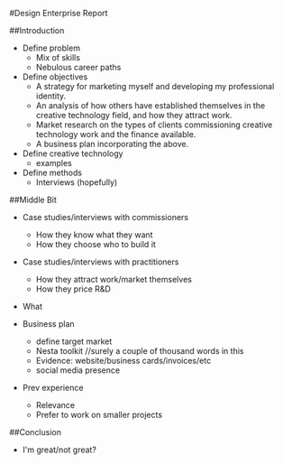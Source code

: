 #Design Enterprise Report

##Introduction

- Define problem
	- Mix of skills
	- Nebulous career paths 
- Define objectives
	- A strategy for marketing myself and developing my professional identity.	- An analysis of how others have established themselves in the creative technology field, and how they attract work.	- Market research on the types of clients commissioning creative technology work and the finance available.	- A business plan incorporating the above.
- Define creative technology
	- examples
- Define methods
	- Interviews (hopefully)
	






##Middle Bit 

- Case studies/interviews with commissioners
	- How they know what they want
	- How they choose who to build it
- Case studies/interviews with practitioners
	- How they attract work/market themselves
	- How they price R&D
- What

- Business plan
	- define target market
	- Nesta toolkit //surely a couple of thousand words in this
	- Evidence: website/business cards/invoices/etc
	- social media presence 
	
- Prev experience
	- Relevance
	- Prefer to work on smaller projects
	
	
	




##Conclusion

- I'm great/not great?
